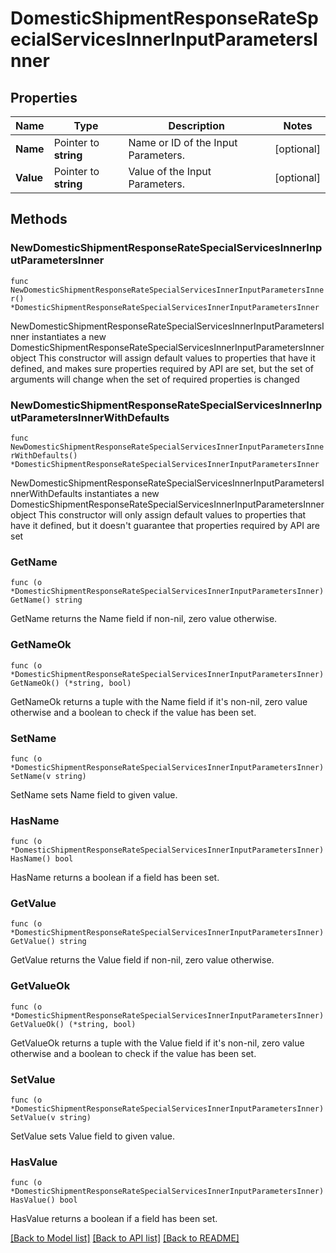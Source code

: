 # DomesticShipmentResponseRateSpecialServicesInnerInputParametersInner

## Properties

Name | Type | Description | Notes
------------ | ------------- | ------------- | -------------
**Name** | Pointer to **string** | Name or ID of the Input Parameters. | [optional] 
**Value** | Pointer to **string** | Value of the Input Parameters. | [optional] 

## Methods

### NewDomesticShipmentResponseRateSpecialServicesInnerInputParametersInner

`func NewDomesticShipmentResponseRateSpecialServicesInnerInputParametersInner() *DomesticShipmentResponseRateSpecialServicesInnerInputParametersInner`

NewDomesticShipmentResponseRateSpecialServicesInnerInputParametersInner instantiates a new DomesticShipmentResponseRateSpecialServicesInnerInputParametersInner object
This constructor will assign default values to properties that have it defined,
and makes sure properties required by API are set, but the set of arguments
will change when the set of required properties is changed

### NewDomesticShipmentResponseRateSpecialServicesInnerInputParametersInnerWithDefaults

`func NewDomesticShipmentResponseRateSpecialServicesInnerInputParametersInnerWithDefaults() *DomesticShipmentResponseRateSpecialServicesInnerInputParametersInner`

NewDomesticShipmentResponseRateSpecialServicesInnerInputParametersInnerWithDefaults instantiates a new DomesticShipmentResponseRateSpecialServicesInnerInputParametersInner object
This constructor will only assign default values to properties that have it defined,
but it doesn't guarantee that properties required by API are set

### GetName

`func (o *DomesticShipmentResponseRateSpecialServicesInnerInputParametersInner) GetName() string`

GetName returns the Name field if non-nil, zero value otherwise.

### GetNameOk

`func (o *DomesticShipmentResponseRateSpecialServicesInnerInputParametersInner) GetNameOk() (*string, bool)`

GetNameOk returns a tuple with the Name field if it's non-nil, zero value otherwise
and a boolean to check if the value has been set.

### SetName

`func (o *DomesticShipmentResponseRateSpecialServicesInnerInputParametersInner) SetName(v string)`

SetName sets Name field to given value.

### HasName

`func (o *DomesticShipmentResponseRateSpecialServicesInnerInputParametersInner) HasName() bool`

HasName returns a boolean if a field has been set.

### GetValue

`func (o *DomesticShipmentResponseRateSpecialServicesInnerInputParametersInner) GetValue() string`

GetValue returns the Value field if non-nil, zero value otherwise.

### GetValueOk

`func (o *DomesticShipmentResponseRateSpecialServicesInnerInputParametersInner) GetValueOk() (*string, bool)`

GetValueOk returns a tuple with the Value field if it's non-nil, zero value otherwise
and a boolean to check if the value has been set.

### SetValue

`func (o *DomesticShipmentResponseRateSpecialServicesInnerInputParametersInner) SetValue(v string)`

SetValue sets Value field to given value.

### HasValue

`func (o *DomesticShipmentResponseRateSpecialServicesInnerInputParametersInner) HasValue() bool`

HasValue returns a boolean if a field has been set.


[[Back to Model list]](../README.md#documentation-for-models) [[Back to API list]](../README.md#documentation-for-api-endpoints) [[Back to README]](../README.md)


